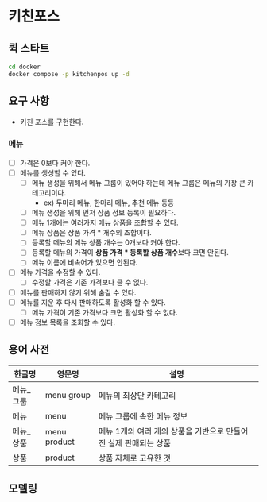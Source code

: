 # 키친포스

## 퀵 스타트

```sh
cd docker
docker compose -p kitchenpos up -d
```

## 요구 사항
- 키친 포스를 구현한다.
### 메뉴
- [ ] 가격은 0보다 커야 한다.
- [ ] 메뉴를 생성할 수 있다.
  - [ ] 메뉴 생성을 위해서 메뉴 그룹이 있어야 하는데 메뉴 그룹은 메뉴의 가장 큰 카테고리이다.
    - ex) 두마리 메뉴, 한마리 메뉴, 추천 메뉴 등등
  - [ ] 메뉴 생성을 위해 먼저 상품 정보 등록이 필요하다.
  - [ ] 메뉴 1개에는 여러가지 메뉴 상품을 조합할 수 있다.
  - [ ] 메뉴 상품은 상품 가격 * 개수의 조합이다.
  - [ ] 등록할 메뉴의 메뉴 상품 개수는 0개보다 커야 한다.
  - [ ] 등록할 메뉴의 가격이 **상품 가격 * 등록할 상품 개수**보다 크면 안된다.
  - [ ] 메뉴 이름에 비속어가 있으면 안된다.
- [ ] 메뉴 가격을 수정할 수 있다.
  - [ ] 수정할 가격은 기존 가격보다 클 수 없다.
- [ ] 메뉴를 판매하지 않기 위해 숨길 수 있다.
- [ ] 메뉴를 지운 후 다시 판매하도록 활성화 할 수 있다.
  - [ ] 메뉴 가격이 기존 가격보다 크면 활성화 할 수 없다.
- [ ] 메뉴 정보 목록을 조회할 수 있다.

## 용어 사전

| 한글명   | 영문명          | 설명                                    |
|-------|--------------|---------------------------------------|
| 메뉴_그룹 | menu group   | 메뉴의 최상단 카테고리                          |
| 메뉴    | menu         | 메뉴 그룹에 속한 메뉴 정보                       |
| 메뉴_상품 | menu product | 메뉴 1개와 여러 개의 상품을 기반으로 만들어진 실제 판매되는 상품 |
| 상품    | product      | 상품 자체로 고유한 것                          |

## 모델링
